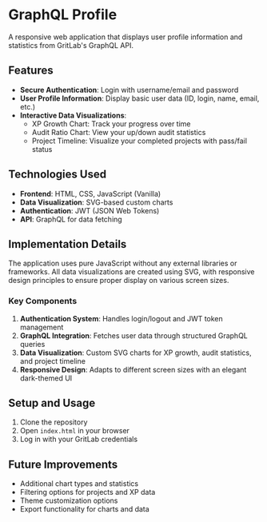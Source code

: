 # GraphQL Profile

A responsive web application that displays user profile information and statistics from GritLab's GraphQL API.

## Features

- **Secure Authentication**: Login with username/email and password
- **User Profile Information**: Display basic user data (ID, login, name, email, etc.)
- **Interactive Data Visualizations**: 
  - XP Growth Chart: Track your progress over time
  - Audit Ratio Chart: View your up/down audit statistics
  - Project Timeline: Visualize your completed projects with pass/fail status

## Technologies Used

- **Frontend**: HTML, CSS, JavaScript (Vanilla)
- **Data Visualization**: SVG-based custom charts
- **Authentication**: JWT (JSON Web Tokens)
- **API**: GraphQL for data fetching

## Implementation Details

The application uses pure JavaScript without any external libraries or frameworks. All data visualizations are created using SVG, with responsive design principles to ensure proper display on various screen sizes.

### Key Components

1. **Authentication System**: Handles login/logout and JWT token management
2. **GraphQL Integration**: Fetches user data through structured GraphQL queries
3. **Data Visualization**: Custom SVG charts for XP growth, audit statistics, and project timeline
4. **Responsive Design**: Adapts to different screen sizes with an elegant dark-themed UI

## Setup and Usage

1. Clone the repository
2. Open `index.html` in your browser
3. Log in with your GritLab credentials

## Future Improvements

- Additional chart types and statistics
- Filtering options for projects and XP data
- Theme customization options
- Export functionality for charts and data
